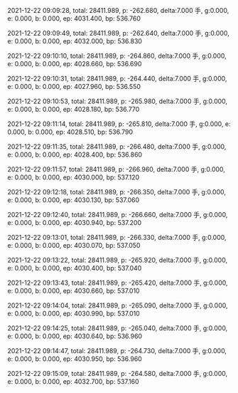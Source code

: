 2021-12-22 09:09:28, total: 28411.989, p: -262.680, delta:7.000 手, g:0.000, e: 0.000, b: 0.000, ep: 4031.400, bp: 536.760

2021-12-22 09:09:49, total: 28411.989, p: -262.640, delta:7.000 手, g:0.000, e: 0.000, b: 0.000, ep: 4032.000, bp: 536.830

2021-12-22 09:10:10, total: 28411.989, p: -264.860, delta:7.000 手, g:0.000, e: 0.000, b: 0.000, ep: 4028.660, bp: 536.690

2021-12-22 09:10:31, total: 28411.989, p: -264.440, delta:7.000 手, g:0.000, e: 0.000, b: 0.000, ep: 4027.960, bp: 536.550

2021-12-22 09:10:53, total: 28411.989, p: -265.980, delta:7.000 手, g:0.000, e: 0.000, b: 0.000, ep: 4028.180, bp: 536.770

2021-12-22 09:11:14, total: 28411.989, p: -265.810, delta:7.000 手, g:0.000, e: 0.000, b: 0.000, ep: 4028.510, bp: 536.790

2021-12-22 09:11:35, total: 28411.989, p: -266.480, delta:7.000 手, g:0.000, e: 0.000, b: 0.000, ep: 4028.400, bp: 536.860

2021-12-22 09:11:57, total: 28411.989, p: -266.960, delta:7.000 手, g:0.000, e: 0.000, b: 0.000, ep: 4030.000, bp: 537.120

2021-12-22 09:12:18, total: 28411.989, p: -266.350, delta:7.000 手, g:0.000, e: 0.000, b: 0.000, ep: 4030.130, bp: 537.060

2021-12-22 09:12:40, total: 28411.989, p: -266.660, delta:7.000 手, g:0.000, e: 0.000, b: 0.000, ep: 4030.940, bp: 537.200

2021-12-22 09:13:01, total: 28411.989, p: -266.330, delta:7.000 手, g:0.000, e: 0.000, b: 0.000, ep: 4030.070, bp: 537.050

2021-12-22 09:13:22, total: 28411.989, p: -265.920, delta:7.000 手, g:0.000, e: 0.000, b: 0.000, ep: 4030.400, bp: 537.040

2021-12-22 09:13:43, total: 28411.989, p: -265.420, delta:7.000 手, g:0.000, e: 0.000, b: 0.000, ep: 4030.660, bp: 537.010

2021-12-22 09:14:04, total: 28411.989, p: -265.090, delta:7.000 手, g:0.000, e: 0.000, b: 0.000, ep: 4030.990, bp: 537.010

2021-12-22 09:14:25, total: 28411.989, p: -265.040, delta:7.000 手, g:0.000, e: 0.000, b: 0.000, ep: 4030.640, bp: 536.960

2021-12-22 09:14:47, total: 28411.989, p: -264.730, delta:7.000 手, g:0.000, e: 0.000, b: 0.000, ep: 4030.950, bp: 536.960

2021-12-22 09:15:09, total: 28411.989, p: -264.580, delta:7.000 手, g:0.000, e: 0.000, b: 0.000, ep: 4032.700, bp: 537.160